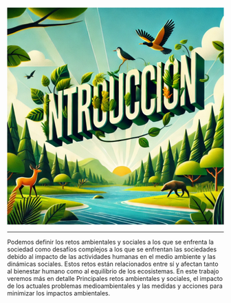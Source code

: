 ![Introducción](img/introduccionAmb.jpg)

---

Podemos definir los retos ambientales y sociales a los que se enfrenta la sociedad como desafíos complejos a los que se enfrentan las sociedades debido al impacto de las actividades humanas en el medio ambiente y las dinámicas sociales. Estos retos están relacionados entre sí y afectan tanto al bienestar humano como al equilibrio de los ecosistemas. En este trabajo veremos más en detalle Principales retos ambientales y sociales, el impacto de los actuales problemas medioambientales y las medidas y acciones para minimizar los impactos ambientales.

